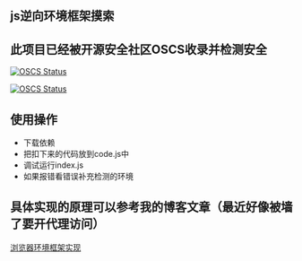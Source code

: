## js逆向环境框架摸索
## 此项目已经被开源安全社区OSCS收录并检测安全
[![OSCS Status](https://www.oscs1024.com/platform/badge/fanchangrui/catvm.svg?size=small)](https://www.oscs1024.com/project/fanchangrui/catvm?ref=badge_small)

[![OSCS Status](https://www.oscs1024.com/platform/badge/fanchangrui/catvm.svg?size=large)](https://www.oscs1024.com/project/fanchangrui/catvm?ref=badge_large)
## 使用操作
- 下载依赖
- 把扣下来的代码放到code.js中
- 调试运行index.js
- 如果报错看错误补充检测的环境

## 具体实现的原理可以参考我的博客文章（最近好像被墙了要开代理访问）
[浏览器环境框架实现](https://hexo-fanchangrui.vercel.app/2022/08/05/js%E9%80%86%E5%90%91%E4%B9%8B%E6%A8%A1%E6%8B%9F%E6%B5%8F%E8%A7%88%E5%99%A8%E7%8E%AF%E5%A2%83/)

